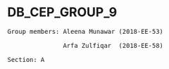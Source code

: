 # DB_CEP_GROUP_9<br/>
<pre>
Group members: Aleena Munawar (2018-EE-53) <br/>
               Arfa Zulfiqar  (2018-EE-58) <br/>
Section: A <br/>
</pre>
